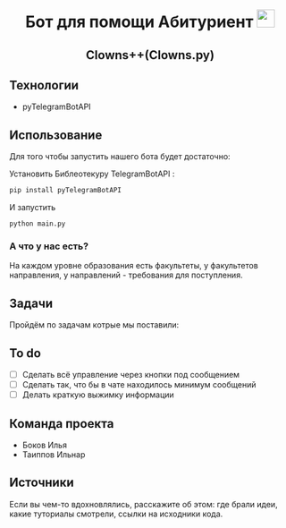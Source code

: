 
<h1 align="center">Бот для помощи Абитуриент <a ></a> 
<img src="https://github.com/blackcater/blackcater/raw/main/images/Hi.gif" height="32"/></h1>
<h2 align="center">Clowns++(Clowns.py)</h2>

## Технологии
- pyTelegramBotAPI

## Использование
Для того чтобы запустить нашего бота будет достаточно:

Установить Библеотекуpy TelegramBotAPI :
```python
pip install pyTelegramBotAPI
```

И запустить
```
python main.py
```
### А что у нас есть?
На каждом уровне образования есть факультеты, у факультетов направления, у направлений - требования для поступления.

## Задачи
Пройдём по задачам котрые мы поставили:
## To do
- [ ] Сделать всё управление через кнопки под сообщением
- [ ] Сделать так, что бы в чате находилось минимум сообщений
- [ ] Делать краткую выжимку информации

## Команда проекта

- Боков Илья
- Таиппов Ильнар

## Источники
Если вы чем-то вдохновлялись, расскажите об этом: где брали идеи, какие туториалы смотрели, ссылки на исходники кода. 
